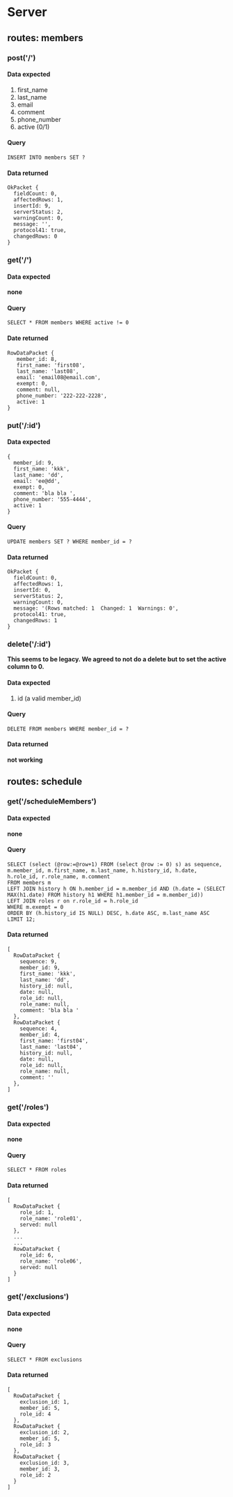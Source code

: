 # Server

## routes: members
### post('/')

#### Data expected
1. first_name
1. last_name
1. email
1. comment
1. phone_number
1. active (0/1)

#### Query
````
INSERT INTO members SET ?
````

#### Data returned
````
OkPacket {
  fieldCount: 0,
  affectedRows: 1,
  insertId: 9,
  serverStatus: 2,
  warningCount: 0,
  message: '',
  protocol41: true,
  changedRows: 0
}

````

### get('/')
#### Data expected
**none**

#### Query
````
SELECT * FROM members WHERE active != 0
````

#### Date returned
````
RowDataPacket {
   member_id: 8,
   first_name: 'first08',
   last_name: 'last08',
   email: 'email08@email.com',
   exempt: 0,
   comment: null,
   phone_number: '222-222-2228',
   active: 1
}
````

### put('/:id')
#### Data expected
````
{
  member_id: 9,
  first_name: 'kkk',
  last_name: 'dd',
  email: 'ee@dd',
  exempt: 0,
  comment: 'bla bla ',
  phone_number: '555-4444',
  active: 1
}
````

#### Query
````
UPDATE members SET ? WHERE member_id = ?
````

#### Data returned
````
OkPacket {
  fieldCount: 0,
  affectedRows: 1,
  insertId: 0,
  serverStatus: 2,
  warningCount: 0,
  message: '(Rows matched: 1  Changed: 1  Warnings: 0',
  protocol41: true,
  changedRows: 1
}
````

### delete('/:id')
**This seems to be legacy. We agreed to not do a delete but to set the active column to 0.**
#### Data expected
1. id (a valid member_id)

#### Query
````
DELETE FROM members WHERE member_id = ?
````

#### Data returned
**not working**


## routes: schedule

### get('/scheduleMembers')

#### Data expected
**none**

#### Query
````
SELECT (select (@row:=@row+1) FROM (select @row := 0) s) as sequence, m.member_id, m.first_name, m.last_name, h.history_id, h.date, h.role_id, r.role_name, m.comment
FROM members m
LEFT JOIN history h ON h.member_id = m.member_id AND (h.date = (SELECT MAX(h1.date) FROM history h1 WHERE h1.member_id = m.member_id))
LEFT JOIN roles r on r.role_id = h.role_id
WHERE m.exempt = 0
ORDER BY (h.history_id IS NULL) DESC, h.date ASC, m.last_name ASC
LIMIT 12;
````

#### Data returned
````
[
  RowDataPacket {
    sequence: 9,
    member_id: 9,
    first_name: 'kkk',
    last_name: 'dd',
    history_id: null,
    date: null,
    role_id: null,
    role_name: null,
    comment: 'bla bla '
  },
  RowDataPacket {
    sequence: 4,
    member_id: 4,
    first_name: 'first04',
    last_name: 'last04',
    history_id: null,
    date: null,
    role_id: null,
    role_name: null,
    comment: ''
  },
]
````

### get('/roles')

#### Data expected
**none**

#### Query
````
SELECT * FROM roles
````

#### Data returned
````
[
  RowDataPacket {
    role_id: 1,
    role_name: 'role01',
    served: null
  },
  ...
  ...
  RowDataPacket {
    role_id: 6,
    role_name: 'role06',
    served: null
  }
]
````

### get('/exclusions')

#### Data expected
**none**

#### Query
````
SELECT * FROM exclusions
````

#### Data returned
````
[
  RowDataPacket {
    exclusion_id: 1,
    member_id: 5,
    role_id: 4
  },
  RowDataPacket {
    exclusion_id: 2,
    member_id: 5,
    role_id: 3
  },
  RowDataPacket {
    exclusion_id: 3,
    member_id: 3,
    role_id: 2
  }
]
````
